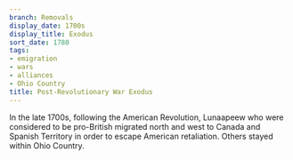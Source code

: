 ```yaml
---
branch: Removals
display_date: 1700s
display_title: Exodus
sort_date: 1780
tags:
- emigration
- wars
- alliances
- Ohio Country
title: Post-Revolutionary War Exodus
---
```


In the late 1700s, following the American Revolution, Lunaapeew who were considered to be pro-British migrated north and west to Canada and Spanish Territory in order to escape American retaliation. Others stayed within Ohio Country.
